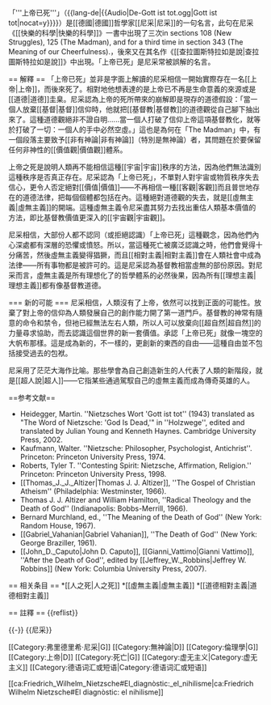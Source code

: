 「'''上帝已死'''」（{{lang-de|{{Audio|De-Gott ist tot.ogg|Gott ist tot|nocat=y}}}}）是[[德國|德國]]哲學家[[尼采|尼采]]的一句名言，此句在尼采《[[快樂的科學|快樂的科學]]》一書中出現了三次<ref name="gayScience">in sections 108 (New Struggles), 125 (The Madman), and for a third time in section 343 (The Meaning of our Cheerfulness).</ref>，後來又在其名作《[[查拉圖斯特拉如是說|查拉圖斯特拉如是說]]》中出現。「上帝已死」是尼采常被誤解的名言。

== 解釋 ==
「上帝已死」並非是字面上解讀的尼采相信一開始實際存在一名[[上帝|上帝]]，而後來死了。相對地他想表達的是上帝已不再是生命意義的來源或是[[道德|道德]]圭臬。尼采認為上帝的死所帶來的崩解即是現存的道德假設：「當一個人放棄[[基督|基督]]信仰時，他就把[[基督教|基督教]]的道德觀從自己腳下抽出來了。這種道德觀絕非不證自明......當一個人打破了信仰上帝這項基督教化，就等於打破了一切：一個人的手中必然空虛。」這也是為何在「The Madman」中，有一個段落主要致予[[非有神論|非有神論]]（特別是無神論）者，其問題在於要保留任何非神性的[[價值觀|價值觀]]體系。

上帝之死是說明人類再不能相信這種[[宇宙|宇宙]]秩序的方法，因為他們無法識別這種秩序是否真正存在。尼采認為「上帝已死」，不單對人對宇宙或物質秩序失去信心，更令人否定絕對[[價值|價值]]——不再相信一種[[客觀|客觀]]而且普世地存在的道德法律，把每個個體都包括在內。這種絕對道德觀的失去，就是[[虛無主義|虛無主義]]的開端。這種虛無主義令尼采盡其努力去找出重估人類基本價值的方法，即比基督教價值更深入的[[宇宙觀|宇宙觀]]。

尼采相信，大部份人都不認同（或拒絕認識）「上帝已死」這種觀念，因為他們內心深處都有深層的恐懼或憤怒。所以，當這種死亡被廣泛認識之時，他們會覺得十分痛苦，然後虛無主義變得猖獗，而且[[相對主義|相對主義]]會在人類社會中成為法律——所有事物都是被許可的。這是尼采認為基督教相當虛無的部份原因。對尼采而言，虛無主義是所有理想化了的哲學體系的必然後果，因為所有[[理想主義|理想主義]]都有像基督教道德。

=== 新的可能 ===
尼采相信，人類沒有了上帝，依然可以找到正面的可能性。放棄了對上帝的信仰為人類發展自己的創作能力開了第一道門戶。基督教的神常有隨意的命令和禁令，但衪已經無法左右人類，所以人可以放棄向[[超自然|超自然]]的力量尋求協助，而去認識這個世界的新一套價值。承認「上帝已死」就像一塊空的大帆布那樣。這是成為新的，不一樣的，更創新的東西的自由——這種自由並不包括接受過去的包袱。

尼采用了茫茫大海作比喻。那些學會為自己創造新生的人代表了人類的新階段，就是[[超人說|超人]]——它指某些通過駕馭自己的虛無主義而成為傳奇英雄的人。

==参考文献==
* Heidegger, Martin. ''Nietzsches Wort 'Gott ist tot'' (1943) translated as "The Word of Nietzsche: 'God Is Dead,'" in ''Holzwege'', edited and translated by Julian Young and Kenneth Haynes. Cambridge University Press, 2002.
* Kaufmann, Walter. ''Nietzsche: Philosopher, Psychologist, Antichrist''. Princeton: Princeton University Press, 1974.
* Roberts, Tyler T. ''Contesting Spirit: Nietzsche, Affirmation, Religion.'' Princeton: Princeton University Press, 1998.
* [[Thomas_J._J._Altizer|Thomas J. J. Altizer]], ''The Gospel of Christian Atheism'' (Philadelphia: Westminster, 1966).
* Thomas J. J. Altizer and William Hamilton, ''Radical Theology and the Death of God'' (Indianapolis: Bobbs-Merrill, 1966).
* Bernard Murchland, ed., ''The Meaning of the Death of God'' (New York: Random House, 1967).
* [[Gabriel_Vahanian|Gabriel Vahanian]], ''The Death of God'' (New York: George Braziller, 1961).
* [[John_D._Caputo|John D. Caputo]], [[Gianni_Vattimo|Gianni Vattimo]], ''After the Death of God'', edited by [[Jeffrey_W._Robbins|Jeffrey W. Robbins]] (New York: Columbia University Press, 2007).

== 相关条目 ==
*[[人之死|人之死]]
*[[虛無主義|虛無主義]]
*[[道德相對主義|道德相對主義]]

== 註釋 ==
{{reflist}}

{{-}}
{{尼采}}

[[Category:弗里德里希·尼采|G]]
[[Category:無神論|D]]
[[Category:倫理學|G]]
[[Category:上帝|D]]
[[Category:死亡|G]]
[[Category:虚无主义|Category:虚无主义]]
[[Category:德语词汇或短语|Category:德语词汇或短语]]

[[ca:Friedrich_Wilhelm_Nietzsche#El_diagnòstic:_el_nihilisme|ca:Friedrich Wilhelm Nietzsche#El diagnòstic: el nihilisme]]